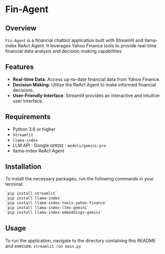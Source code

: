 # Fin-Agent 

## Overview
`Fin-Agent` is a financial chatbot application built with Streamlit and llama-index ReAct Agent. 
It leverages Yahoo Finance tools to provide real-time financial data analysis and decision-making capabilities.

## Features
- **Real-time Data**: Access up-to-date financial data from Yahoo Finance.
- **Decision Making**: Utilize the ReAct Agent to make informed financial decisions.
- **User-Friendly Interface**: Streamlit provides an interactive and intuitive user interface.

## Requirements
- Python 3.6 or higher
- `Streamlit`
- `llama-index`
- LLM API : Google `GEMINI` : `models/gemini-pro`
- llama-index ReAct Agent

## Installation
To install the necessary packages, run the following commands in your terminal:
```bash
`pip install streamlit`
`pip install llama-index`
`pip install llama-index-tools-yahoo-finance`
`pip install llama-index-llms-gemini`
`pip install llama-index-embeddings-gemini`
```

## Usage
To run the application, navigate to the directory containing this README and execute:
`streamlit run main.py`

